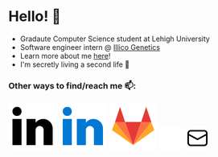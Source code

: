 # Hello! 👋

- Gradaute Computer Science student at Lehigh University
- Software engineer intern @ [Illico Genetics](https://www.ilicogenetics.com/)
- Learn more about me [here](https://www.amvelasquez.dev/)!
- I'm secretly living a second life 🤫



<!--[![Angel's GitHub Stats](https://github-readme-stats-cbk1-git-master-angel-721.vercel.app/api?username=angel-721&count_private=true&show_icons=true&theme=omni&rank_icon=github)](https://github.com/angel-721)&nbsp; &nbsp;
#![Top Langs](https://github-readme-stats-cbk1-git-master-angel-721.vercel.app/api/top-langs/?username=angel-721&count_private=false&langs_count=8&layout=compact&theme=omni&hide_progress=true)](https://github.com/angel-721)
-->
### Other ways to find/reach me 📫: 
<!-- Icons from https://icons8.com -->
[![linkedin](./imgs/linkedin-light.svg)](https://www.linkedin.com/in/angel-velasquez-569102184/#gh-light-mode-only)
[![linkedin](./imgs/linkedin-dark.svg)](https://www.linkedin.com/in/angel-velasquez-569102184/#gh-dark-mode-only)
[![gitlab](./imgs/gitlab.svg)](https://gitlab.com/angel-721)
[![email](./imgs/email-dark.png)](mailto:angelvelasquez2002@gmail.com/#gh-dark-mode-only)
[![email](./imgs/email-light.png)](mailto:angelvelasquez2002@gmail.com/#gh-light-mode-only)
<!-- Icons from  https://icons8.com -->


